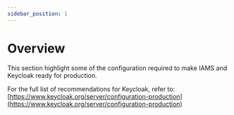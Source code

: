 ```yaml
---
sidebar_position: 1
---
```

# Overview

This section highlight some of the configuration required to make IAMS and Keycloak ready for production. 

For the full list of recommendations for Keycloak, refer to:
[https://www.keycloak.org/server/configuration-production](https://www.keycloak.org/server/configuration-production)

